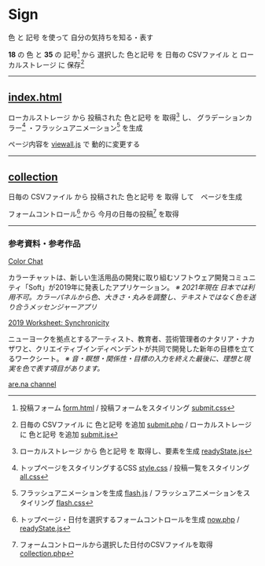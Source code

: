 # Sign
色 と 記号 を使って 自分の気持ちを知る・表す

**18** の 色 と **35** の 記号[^1] から 選択した
色と記号 を 日毎の CSVファイル と ローカルストレージ に 保存[^2]

[^1]: 投稿フォーム [form.html](form.html) / 投稿フォームをスタイリング [submit.css](css/submit.css)
[^2]: 日毎の CSVファイル に 色と記号 を追加  [submit.php](submit.php) / ローカルストレージ に 色と記号 を追加 [submit.js](js/submit.js)

---

## [index.html](index.html)
ローカルストレージ から 投稿された 色と記号 を 取得[^3] し、
グラデーションカラー[^4] ・フラッシュアニメーション[^5] を生成

ページ内容を [viewall.js](js/viewall.js) で 動的に変更する

[^3]: ローカルストレージ から 色と記号 を 取得し、要素を生成 [readyState.js](js/readyState.js)
[^4]: トップページをスタイリングするCSS [style.css](css/style.css) / 投稿一覧をスタイリング [all.css](css/all.css)
[^5]: フラッシュアニメーションを生成 [flash.js](js/flash.js) / フラッシュアニメーションをスタイリング [flash.css](css/flash.css)

---

## [collection](collection/index.php)
日毎の CSVファイル から 投稿された 色と記号 を 取得 して　ページを生成

フォームコントロール[^6] から 今月の日毎の投稿[^7] を取得

[^6]: トップページ・日付を選択するフォームコントロールを生成 [now.php](collection/now.php) / [readyState.js](collection/readyState.js)
[^7]: フォームコントロールから選択した日付のCSVファイルを取得 [collection.php](collection/collection.php)

***

### 参考資料・参考作品

[Color Chat](https://colorchat.soft.works/)

カラーチャットは、新しい生活用品の開発に取り組むソフトウェア開発コミュニティ「Soft」が2019年に発表したアプリケーション。
*※ 2021年現在 日本では利用不可。カラーパネルから色、大きさ・丸みを調整し、テキストではなく色を送り合うメッセンジャーアプリ*


[2019 Worksheet: Synchronicity](https://thecreativeindependent.com/essays/synchronicity-worksheet/)

ニューヨークを拠点とするアーティスト、教育者、芸術管理者のナタリア・ナカザワと、クリエイティブインディペンデントが共同で開発した新年の目標を立てるワークシート。
*※ 音・瞑想・関係性・目標の入力を終えた最後に、理想と現実を色で表す項目があります。*


[are.na channel](https://www.are.na/cc-group/sign-colors-and-symbols)


